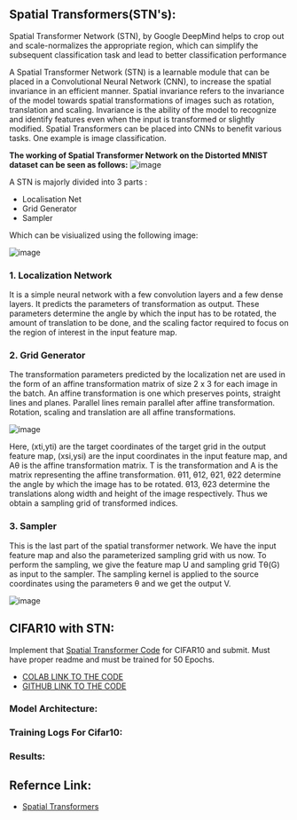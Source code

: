## Spatial Transformers(STN's):

Spatial Transformer Network (STN), by Google DeepMind helps to crop out and scale-normalizes the appropriate region, which can simplify the subsequent classification task and lead to better classification performance

A Spatial Transformer Network (STN) is a learnable module that can be placed in a Convolutional Neural Network (CNN), to increase the spatial invariance in an efficient manner. Spatial invariance refers to the invariance of the model towards spatial transformations of images such as rotation, translation and scaling. Invariance is the ability of the model to recognize and identify features even when the input is transformed or slightly modified. Spatial Transformers can be placed into CNNs to benefit various tasks. One example is image classification.

**The working of Spatial Transformer Network on the Distorted MNIST dataset can be seen as follows:**
![image](https://user-images.githubusercontent.com/51078583/127387882-ba6dda8c-304c-47fd-a64f-723f074395cd.png)


A STN is majorly divided into 3 parts :
- Localisation Net
- Grid Generator
- Sampler

Which can be visiualized using the following image:

![image](https://user-images.githubusercontent.com/51078583/127382590-c1f9ed10-2964-4829-a1c7-67580c3cec2e.png)

### 1. Localization Network

It is a simple neural network with a few convolution layers and a few dense layers. It predicts the parameters of transformation as output. These parameters determine the angle by which the input has to be rotated, the amount of translation to be done, and the scaling factor required to focus on the region of interest in the input feature map.
 
### 2. Grid Generator

The transformation parameters predicted by the localization net are used in the form of an affine transformation matrix of size 2 x 3 for each image in the batch. An affine transformation is one which preserves points, straight lines and planes. Parallel lines remain parallel after affine transformation. Rotation, scaling and translation are all affine transformations.

![image](https://user-images.githubusercontent.com/51078583/127388037-68615834-1b48-44a7-92fb-4abb266df9d8.png)

Here, (xti,yti) are the target coordinates of the target grid in the output feature map, (xsi,ysi) are the input coordinates in the input feature map, and Aθ is the affine transformation matrix. T is the transformation and A is the matrix representing the affine transformation. θ11, θ12, θ21, θ22 determine the angle by which the image has to be rotated. θ13, θ23 determine the translations along width and height of the image respectively. Thus we obtain a sampling grid of transformed indices.


### 3. Sampler

This is the last part of the spatial transformer network. We have the input feature map and also the parameterized sampling grid with us now. To perform the sampling, we give the feature map U and sampling grid Tθ(G) as input to the sampler. The sampling kernel is applied to the source coordinates using the parameters θ and we get the output V.

![image](https://user-images.githubusercontent.com/51078583/127388329-bcc89a75-6558-439d-bd25-52ad90d72415.png)

## CIFAR10 with STN:

Implement that [Spatial Transformer Code](https://brsoff.github.io/tutorials/intermediate/spatial_transformer_tutorial.html) for CIFAR10 and submit. Must have proper readme and must be trained for 50 Epochs.
- [COLAB LINK TO THE CODE]()
- [GITHUB LINK TO THE CODE]()

### Model Architecture:

### Training Logs For Cifar10:

### Results:

## Refernce Link:

- [Spatial Transformers](https://towardsdatascience.com/review-stn-spatial-transformer-network-image-classification-d3cbd98a70aa)
